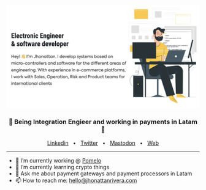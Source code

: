 <img src="https://raw.githubusercontent.com/jhonattanrivera/jhonattanrivera/master/header.png"> <!-- <img src="images/home_preview.jpg" width="600" > -->

<h3 align="center">
  🚀 Being Integration Engieer and working in payments in Latam </a> 🚀 
</h3>

<div align="center">
  <a href="https://www.linkedin.com/in/jhonattan-rivera/" target="_blank">Linkedin</a>
  <span>&nbsp;&nbsp;•&nbsp;&nbsp;</span>
  <a href="https://twitter.com/jhonattantxt" target="_blank">Twitter</a>
  <span>&nbsp;&nbsp;•&nbsp;&nbsp;</span>
  <a href="https://techhub.social/@jhonattan" target="_blank">Mastodon</a>
  <span>&nbsp;&nbsp;•&nbsp;&nbsp;</span>
  <a href="http://jhonattanrivera.com/" target="_blank">Web</a>
  <br />
  <hr />
</div>

- 🔭 I’m currently working @ [Pomelo](https://pomelo.la/)
- 🌱 I’m currently learning crypto things
- 💬 Ask me about payment gateways and payment processors in Latam
- 📫 How to reach me: hello@jhonattanrivera.com
<!-- - ⚡ Fun fact: ... -->

